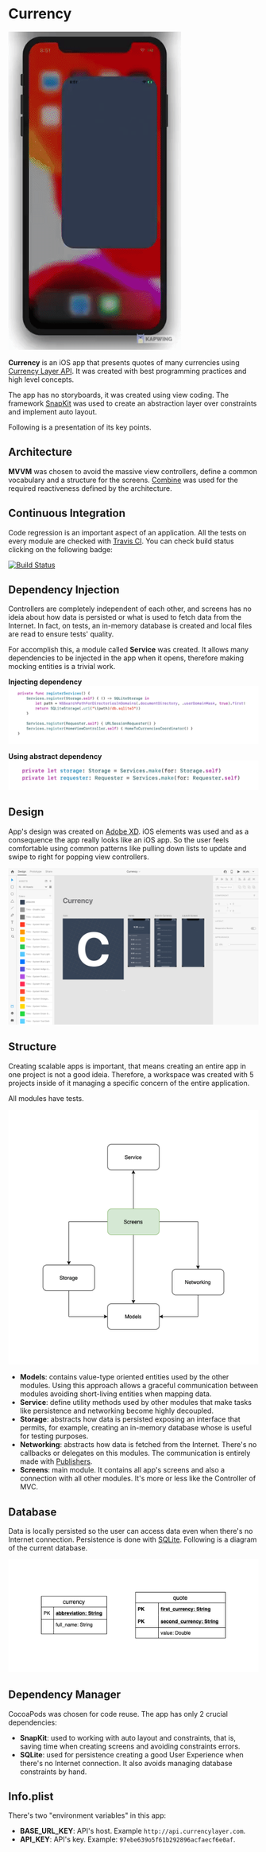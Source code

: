 # Currency

![App demo](https://github.com/almeidaws/mobile-challenge/blob/master/docs/demo.gif?raw=true)

**Currency** is an iOS app that presents quotes of many currencies using [Currency Layer API](https://currencylayer.com/documentation). It was created with best programming practices and high level concepts. 

The app has no storyboards, it was created using view coding. The framework [SnapKit](https://github.com/SnapKit/SnapKit) was used to create an abstraction layer over constraints and implement auto layout.

Following is a presentation of its key points.

## Architecture

**MVVM** was chosen to avoid the massive view controllers, define a common vocabulary and a structure for the screens. [Combine](https://developer.apple.com/documentation/combine) was used for the required reactiveness defined by the architecture.

## Continuous Integration

Code regression is an important aspect of an application. All the tests on every module are checked with [Travis CI](https://travis-ci.org/). You can check build status clicking on the following badge:

[![Build Status](https://travis-ci.org/almeidaws/mobile-challenge.svg?branch=master)](https://travis-ci.org/almeidaws/mobile-challenge)

## Dependency Injection

Controllers are completely independent of each other, and screens has no ideia about how data is persisted or what is used to fetch data from the Internet. In fact, on tests, an in-memory database is created and local files are read to ensure tests' quality.

For accomplish this, a module called **Service** was created. It allows many dependencies to be injected in the app when it opens, therefore making mocking entities is a trivial work.

**Injecting dependency**
![Service Creation](https://github.com/almeidaws/mobile-challenge/blob/master/docs/service_creation.png?raw=true)

**Using abstract dependency**
![Service Use](https://github.com/almeidaws/mobile-challenge/blob/master/docs/service_use.png?raw=true)

## Design

App's design was created on [Adobe XD](https://www.adobe.com/products/xd.html). iOS elements was used and as a consequence the app really looks like an iOS app. So the user feels comfortable using common patterns like pulling down lists to update and swipe to right for popping view controllers.

![Design on Adobe XD](https://github.com/almeidaws/mobile-challenge/blob/master/docs/adobe_xd.png?raw=true)

## Structure

Creating scalable apps is important, that means creating an entire app in one project is not a good ideia. Therefore, a workspace was created  with 5 projects inside of it managing a specific concern of the entire application.

All modules have tests.

![Structure Diagram](https://github.com/almeidaws/mobile-challenge/blob/master/docs/structure_diagram.png?raw=true)

- **Models**: contains value-type oriented entities used by the other modules. Using this approach allows a graceful communication between modules avoiding short-living entities when mapping data.
- **Service**: define utility methods used by other modules that make tasks like persistence and networking become highly decoupled.
- **Storage**: abstracts how data is persisted exposing an interface that permits, for example, creating an in-memory database whose is useful for testing purposes.
- **Networking**: abstracts how data is fetched from the Internet. There's no callbacks or delegates on this modules. The communication is entirely made with [Publishers](https://developer.apple.com/documentation/combine/publisher).
- **Screens**: main module. It contains all app's screens and also a connection with all other modules. It's more or less like the Controller of MVC.

## Database

Data is locally persisted so the user can access data even when there's no Internet connection. Persistence is done with [SQLite](https://www.sqlite.org/index.html). Following is a diagram of the current database.

![Database Diagram](https://github.com/almeidaws/mobile-challenge/blob/master/docs/database_diagram.png?raw=true)

## Dependency Manager

CocoaPods was chosen for code reuse. The app has only 2 crucial dependencies:

- **SnapKit**: used to working with auto layout and constraints, that is, saving time when creating screens and avoiding constraints errors.
- **SQLite**: used for persistence creating a good User Experience when there's no Internet connection. It also avoids managing database constraints by hand.

## Info.plist

There's two "environment variables" in this app:

- **BASE_URL_KEY**: API's host. Example `http://api.currencylayer.com`.
- **API_KEY**: API's key. Example: `97ebe639o5f61b292896acfaecf6e0af`.
